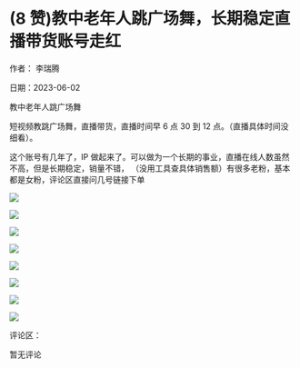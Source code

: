 
# (8 赞)教中老年人跳广场舞，长期稳定直播带货账号走红

作者：  李瑞腾

日期：2023-06-02

教中老年人跳广场舞

短视频教跳广场舞，直播带货，直播时间早 6 点 30 到 12 点。（直播具体时间没细看）。

这个账号有几年了，IP 做起来了。可以做为一个长期的事业，直播在线人数虽然不高，但是长期稳定，销量不错，  （没用工具查具体销售额）有很多老粉，基本都是女粉，评论区直接问几号链接下单

![](img/zhonglaonian_1579.png)

 

 

![](img/zhonglaonian_1584.png)

 

 

![](img/zhonglaonian_1589.png)

 

 

![](img/zhonglaonian_1594.png)

 

 

![](img/zhonglaonian_1599.png)

 

 

![](img/zhonglaonian_1604.png)

 

 

![](img/zhonglaonian_1609.png)

 

 

![](img/zhonglaonian_1614.png)

评论区：

暂无评论
